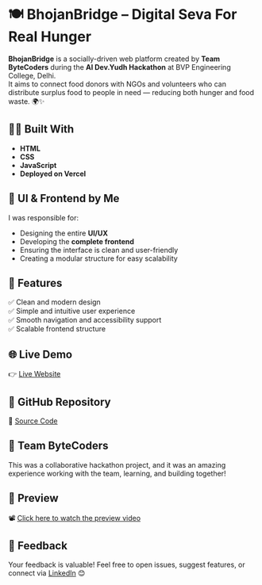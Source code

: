 # 🍽️ BhojanBridge – Digital Seva For Real Hunger

**BhojanBridge** is a socially-driven web platform created by **Team ByteCoders** during the **AI Dev.Yudh Hackathon** at BVP Engineering College, Delhi.  
It aims to connect food donors with NGOs and volunteers who can distribute surplus food to people in need — reducing both hunger and food waste. 🌍✨

## 👨‍💻 Built With

- **HTML**
- **CSS**
- **JavaScript**
- **Deployed on Vercel**

## 🎨 UI & Frontend by Me

I was responsible for:
- Designing the entire **UI/UX**
- Developing the **complete frontend**
- Ensuring the interface is clean and user-friendly
- Creating a modular structure for easy scalability

## 🚀 Features

✅ Clean and modern design  
✅ Simple and intuitive user experience  
✅ Smooth navigation and accessibility support  
✅ Scalable frontend structure  

## 🌐 Live Demo

👉 [Live Website](https://bhojan-bridge.vercel.app/)

## 📁 GitHub Repository

🔗 [Source Code](https://github.com/72HarshRajora/BhojanBridge)

## 🙌 Team ByteCoders

This was a collaborative hackathon project, and it was an amazing experience working with the team, learning, and building together!

## 📸 Preview

📽️ [Click here to watch the preview video](./Website%20Preview.mp4)

## 📩 Feedback

Your feedback is valuable! Feel free to open issues, suggest features, or connect via [LinkedIn](www.linkedin.com/in/harsh-rajora-35604b320) 😊
